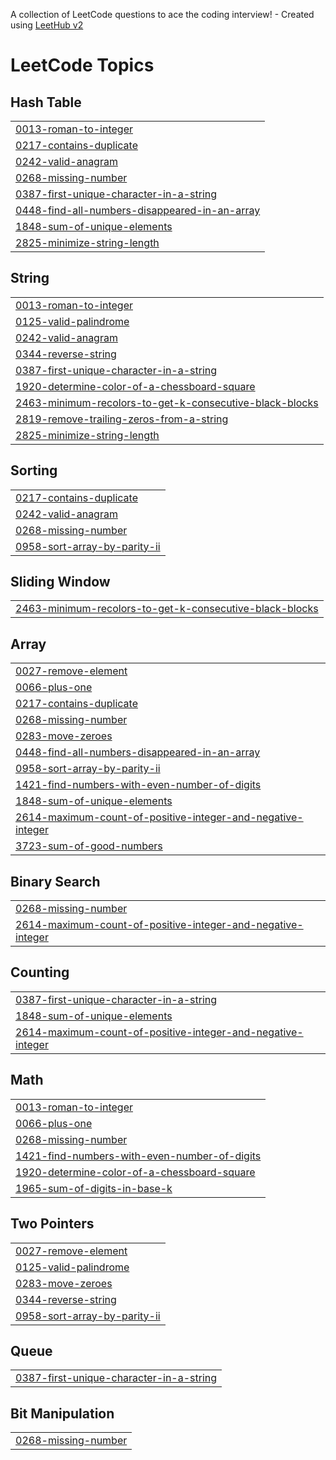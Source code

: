A collection of LeetCode questions to ace the coding interview! - Created using [LeetHub v2](https://github.com/arunbhardwaj/LeetHub-2.0)
<!---LeetCode Topics Start-->
# LeetCode Topics
## Hash Table
|  |
| ------- |
| [0013-roman-to-integer](https://github.com/ajayjoseph-creator/leetcode/tree/master/0013-roman-to-integer) |
| [0217-contains-duplicate](https://github.com/ajayjoseph-creator/leetcode/tree/master/0217-contains-duplicate) |
| [0242-valid-anagram](https://github.com/ajayjoseph-creator/leetcode/tree/master/0242-valid-anagram) |
| [0268-missing-number](https://github.com/ajayjoseph-creator/leetcode/tree/master/0268-missing-number) |
| [0387-first-unique-character-in-a-string](https://github.com/ajayjoseph-creator/leetcode/tree/master/0387-first-unique-character-in-a-string) |
| [0448-find-all-numbers-disappeared-in-an-array](https://github.com/ajayjoseph-creator/leetcode/tree/master/0448-find-all-numbers-disappeared-in-an-array) |
| [1848-sum-of-unique-elements](https://github.com/ajayjoseph-creator/leetcode/tree/master/1848-sum-of-unique-elements) |
| [2825-minimize-string-length](https://github.com/ajayjoseph-creator/leetcode/tree/master/2825-minimize-string-length) |
## String
|  |
| ------- |
| [0013-roman-to-integer](https://github.com/ajayjoseph-creator/leetcode/tree/master/0013-roman-to-integer) |
| [0125-valid-palindrome](https://github.com/ajayjoseph-creator/leetcode/tree/master/0125-valid-palindrome) |
| [0242-valid-anagram](https://github.com/ajayjoseph-creator/leetcode/tree/master/0242-valid-anagram) |
| [0344-reverse-string](https://github.com/ajayjoseph-creator/leetcode/tree/master/0344-reverse-string) |
| [0387-first-unique-character-in-a-string](https://github.com/ajayjoseph-creator/leetcode/tree/master/0387-first-unique-character-in-a-string) |
| [1920-determine-color-of-a-chessboard-square](https://github.com/ajayjoseph-creator/leetcode/tree/master/1920-determine-color-of-a-chessboard-square) |
| [2463-minimum-recolors-to-get-k-consecutive-black-blocks](https://github.com/ajayjoseph-creator/leetcode/tree/master/2463-minimum-recolors-to-get-k-consecutive-black-blocks) |
| [2819-remove-trailing-zeros-from-a-string](https://github.com/ajayjoseph-creator/leetcode/tree/master/2819-remove-trailing-zeros-from-a-string) |
| [2825-minimize-string-length](https://github.com/ajayjoseph-creator/leetcode/tree/master/2825-minimize-string-length) |
## Sorting
|  |
| ------- |
| [0217-contains-duplicate](https://github.com/ajayjoseph-creator/leetcode/tree/master/0217-contains-duplicate) |
| [0242-valid-anagram](https://github.com/ajayjoseph-creator/leetcode/tree/master/0242-valid-anagram) |
| [0268-missing-number](https://github.com/ajayjoseph-creator/leetcode/tree/master/0268-missing-number) |
| [0958-sort-array-by-parity-ii](https://github.com/ajayjoseph-creator/leetcode/tree/master/0958-sort-array-by-parity-ii) |
## Sliding Window
|  |
| ------- |
| [2463-minimum-recolors-to-get-k-consecutive-black-blocks](https://github.com/ajayjoseph-creator/leetcode/tree/master/2463-minimum-recolors-to-get-k-consecutive-black-blocks) |
## Array
|  |
| ------- |
| [0027-remove-element](https://github.com/ajayjoseph-creator/leetcode/tree/master/0027-remove-element) |
| [0066-plus-one](https://github.com/ajayjoseph-creator/leetcode/tree/master/0066-plus-one) |
| [0217-contains-duplicate](https://github.com/ajayjoseph-creator/leetcode/tree/master/0217-contains-duplicate) |
| [0268-missing-number](https://github.com/ajayjoseph-creator/leetcode/tree/master/0268-missing-number) |
| [0283-move-zeroes](https://github.com/ajayjoseph-creator/leetcode/tree/master/0283-move-zeroes) |
| [0448-find-all-numbers-disappeared-in-an-array](https://github.com/ajayjoseph-creator/leetcode/tree/master/0448-find-all-numbers-disappeared-in-an-array) |
| [0958-sort-array-by-parity-ii](https://github.com/ajayjoseph-creator/leetcode/tree/master/0958-sort-array-by-parity-ii) |
| [1421-find-numbers-with-even-number-of-digits](https://github.com/ajayjoseph-creator/leetcode/tree/master/1421-find-numbers-with-even-number-of-digits) |
| [1848-sum-of-unique-elements](https://github.com/ajayjoseph-creator/leetcode/tree/master/1848-sum-of-unique-elements) |
| [2614-maximum-count-of-positive-integer-and-negative-integer](https://github.com/ajayjoseph-creator/leetcode/tree/master/2614-maximum-count-of-positive-integer-and-negative-integer) |
| [3723-sum-of-good-numbers](https://github.com/ajayjoseph-creator/leetcode/tree/master/3723-sum-of-good-numbers) |
## Binary Search
|  |
| ------- |
| [0268-missing-number](https://github.com/ajayjoseph-creator/leetcode/tree/master/0268-missing-number) |
| [2614-maximum-count-of-positive-integer-and-negative-integer](https://github.com/ajayjoseph-creator/leetcode/tree/master/2614-maximum-count-of-positive-integer-and-negative-integer) |
## Counting
|  |
| ------- |
| [0387-first-unique-character-in-a-string](https://github.com/ajayjoseph-creator/leetcode/tree/master/0387-first-unique-character-in-a-string) |
| [1848-sum-of-unique-elements](https://github.com/ajayjoseph-creator/leetcode/tree/master/1848-sum-of-unique-elements) |
| [2614-maximum-count-of-positive-integer-and-negative-integer](https://github.com/ajayjoseph-creator/leetcode/tree/master/2614-maximum-count-of-positive-integer-and-negative-integer) |
## Math
|  |
| ------- |
| [0013-roman-to-integer](https://github.com/ajayjoseph-creator/leetcode/tree/master/0013-roman-to-integer) |
| [0066-plus-one](https://github.com/ajayjoseph-creator/leetcode/tree/master/0066-plus-one) |
| [0268-missing-number](https://github.com/ajayjoseph-creator/leetcode/tree/master/0268-missing-number) |
| [1421-find-numbers-with-even-number-of-digits](https://github.com/ajayjoseph-creator/leetcode/tree/master/1421-find-numbers-with-even-number-of-digits) |
| [1920-determine-color-of-a-chessboard-square](https://github.com/ajayjoseph-creator/leetcode/tree/master/1920-determine-color-of-a-chessboard-square) |
| [1965-sum-of-digits-in-base-k](https://github.com/ajayjoseph-creator/leetcode/tree/master/1965-sum-of-digits-in-base-k) |
## Two Pointers
|  |
| ------- |
| [0027-remove-element](https://github.com/ajayjoseph-creator/leetcode/tree/master/0027-remove-element) |
| [0125-valid-palindrome](https://github.com/ajayjoseph-creator/leetcode/tree/master/0125-valid-palindrome) |
| [0283-move-zeroes](https://github.com/ajayjoseph-creator/leetcode/tree/master/0283-move-zeroes) |
| [0344-reverse-string](https://github.com/ajayjoseph-creator/leetcode/tree/master/0344-reverse-string) |
| [0958-sort-array-by-parity-ii](https://github.com/ajayjoseph-creator/leetcode/tree/master/0958-sort-array-by-parity-ii) |
## Queue
|  |
| ------- |
| [0387-first-unique-character-in-a-string](https://github.com/ajayjoseph-creator/leetcode/tree/master/0387-first-unique-character-in-a-string) |
## Bit Manipulation
|  |
| ------- |
| [0268-missing-number](https://github.com/ajayjoseph-creator/leetcode/tree/master/0268-missing-number) |
<!---LeetCode Topics End-->